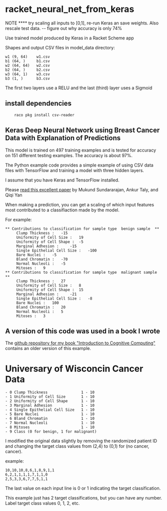 # racket_neural_net_from_keras

NOTE ****  try scaling all inputs to [0,1], re-run Keras an save weights. Also rescale test data. -- figure out why accuracy is only 74%

Use trained model produced by Keras in a Racket Scheme app

Shapes and output CSV files in model_data directory:

    w1 (9, 64)    w1.csv
    b1 (64, )     b1.csv
    w2 (64, 64)   w2.csv
    b2 (64, )     b2.csv
    w3 (64, 1)    w3.csv
    b3 (1, )      b3.csv

The first two layers use a RELU and the last (third) layer uses a Sigmoid

## install dependencies

        raco pkg install csv-reader

## Keras Deep Neural Network using Breast Cancer Data with Explanation of Predictions

This model is trained on 497 training examples and is tested for accuracy on 151 different testing examples. The accuracy is about 97%.

The Python example code provides a simple example of using CSV data files with TensorFlow and training a model with three hidden layers.

I assume that you have Keras and TensorFlow installed.

Please [read this excellent paper](https://arxiv.org/pdf/1703.01365.pdf)
by Mukund Sundararajan, Ankur Taly, and Qiqi Yan

When making a prediction, you can get a scaling of which input features most contributed to a classifiaction made by the model.

For example:

````````
** Contributions to classification for sample type  benign sample  **
	 Clump Thickness :	 -15
	 Uniformity of Cell Size :	 19
	 Uniformity of Cell Shape :	 -5
	 Marginal Adhesion :	 -15
	 Single Epithelial Cell Size :	 -100
	 Bare Nuclei :	 -5
	 Bland Chromatin :	 -70
	 Normal Nucleoli :	 -5
	 Mitoses :	 9
** Contributions to classification for sample type  malignant sample  **
	 Clump Thickness :	 27
	 Uniformity of Cell Size :	 8
	 Uniformity of Cell Shape :	 15
	 Marginal Adhesion :	 -21
	 Single Epithelial Cell Size :	 -8
	 Bare Nuclei :	 100
	 Bland Chromatin :	 20
	 Normal Nucleoli :	 5
	 Mitoses :	 3
````````
## A version of this code was used in a book I wrote

The [github repository for my book "Introduction to Cognitive Computing"](https://github.com/mark-watson/cognitive-computing-book)
contains an older version of this example.

# Universary of Wisconcin Cancer Data

````````
- 0 Clump Thickness               1 - 10
- 1 Uniformity of Cell Size       1 - 10
- 2 Uniformity of Cell Shape      1 - 10
- 3 Marginal Adhesion             1 - 10
- 4 Single Epithelial Cell Size   1 - 10
- 5 Bare Nuclei                   1 - 10
- 6 Bland Chromatin               1 - 10
- 7 Normal Nucleoli               1 - 10
- 8 Mitoses                       1 - 10
- 9 Class (0 for benign, 1 for malignant)
````````

I modified the original data slightly by removing the randomized patient ID and changing the target class values from (2,4) to (0,1) for (no cancer, cancer).

example:

````````
10,10,10,8,6,1,8,9,1,1
6,2,1,1,1,1,7,1,1,0
2,5,3,3,6,7,7,5,1,1
````````

The last value on each input line is 0 or 1 indicating the target classification.

This example just has 2 target classifications, but you can have any number. Label target class values 0, 1, 2, etc.
